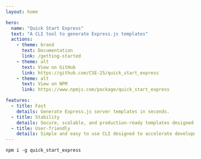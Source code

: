 ```yaml
---
layout: home

hero:
  name: "Quick Start Express"
  text: "A CLI tool to generate Express.js templates"
  actions:
    - theme: brand
      text: Documentation
      link: /getting-started
    - theme: alt
      text: View on GitHub
      link: https://github.com/CSE-25/quick_start_express
    - theme: alt
      text: View on NPM
      link: https://www.npmjs.com/package/quick_start_express

features:
  - title: Fast
    details: Generate Express.js server templates in seconds.
  - title: Stability
    details: Secure, scalable, and production-ready templates designed with best practices.
  - title: User-friendly
    details: Simple and easy to use CLI designed to accelerate development.
---
```


```shell
npm i -g quick_start_express
```
